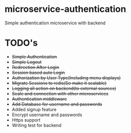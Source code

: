 # microservice-authentication
Simple authentication microservice with backend
# TODO's
- ~~Simple Authentication~~
- ~~Simple Logout~~
- ~~Redirection After Login~~
- ~~Session based auto Login~~
- ~~Authorization by User Type(Including menu displays)~~
- ~~Migrate Sessions to redis(So make it scalable)~~
- ~~Logging all action on backend(to external sources)~~
- ~~Scale and connection with other microservices~~
- ~~Authentication middleware~~
- ~~Add Database for username and passwords~~
- Added signup feature
- Encrypt username and passwords
- Https support
- Writing test for backend